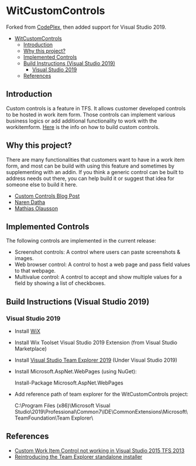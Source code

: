 # WitCustomControls
Forked from [CodePlex](https://archive.codeplex.com/?p=witcustomcontrols), then added support for Visual Studio 2019.

- [WitCustomControls](#witcustomcontrols)
  - [Introduction](#introduction)
  - [Why this project?](#why-this-project)
  - [Implemented Controls](#implemented-controls)
  - [Build Instructions (Visual Studio 2019)](#build-instructions-visual-studio-2019)
    - [Visual Studio 2019](#visual-studio-2019)
  - [References](#references)

## Introduction
Custom controls is a feature in TFS. It allows customer developed controls to be hosted in work item form. Those controls can implement various business logics or add additional functionality to work with the workitemform. [Here](http://blogs.msdn.com/narend/archive/2006/10/02/How-to-use-Custom-Controls-in-Work-Item-Form.aspx) is the info on how to build custom controls.

## Why this project?
There are many functionalities that customers want to have in a work item form, and most can be build with using this feature and sometimes by supplementing with an addin. If you think a generic control can be built to address needs out there, you can help build it or suggest that idea for someone else to build it here.
* [Custom Controls Blog Post](http://blogs.msdn.com/greggboer/archive/2010/03/30/work-item-tracking-custom-controls.aspx)
* [Naren Datha](http://blogs.msdn.com/narend)
* [Mathias Olausson](http://msmvps.com/blogs/molausson)

## Implemented Controls
The following controls are implemented in the current release:
* Screenshot controls: A control where users can paste screenshots & images.
* Web browser control: A control to host a web page and pass field values to that webpage.
* Multivalue control: A control to accept and show multiple values for a field by showing a list of checkboxes.

## Build Instructions (Visual Studio 2019)
### Visual Studio 2019
* Install [WiX](https://github.com/wixtoolset/wix3)
* Install Wix Toolset Visual Studio 2019 Extension (from Visual Studio Marketplace)
* Install [Visual Studio Team Explorer 2019](https://visualstudio.microsoft.com/zh-hans/downloads/) (Under Visual Studio 2019)
* Install Microsoft.AspNet.WebPages (using NuGet):

  Install-Package Microsoft.AspNet.WebPages

* Add reference path of team explorer for the WitCustomControls project:

  C:\Program Files (x86)\Microsoft Visual Studio\2019\Professional\Common7\IDE\CommonExtensions\Microsoft\TeamFoundation\Team Explorer\

## References

* [Custom Work Item Control not working in Visual Studio 2015 TFS 2013](https://stackoverflow.com/questions/32341142/custom-work-item-control-not-working-in-visual-studio-2015-tfs-2013)
* [Reintroducing the Team Explorer standalone installer](https://devblogs.microsoft.com/devops/reintroducing-the-team-explorer-standalone-installer/)
